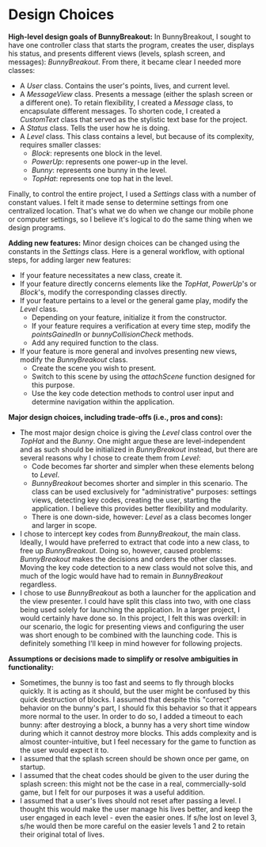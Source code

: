 Design Choices
=============

**High-level design goals of BunnyBreakout:**
In BunnyBreakout, I sought to have one controller class that starts the program, creates the user,  displays his status, and presents different views (levels, splash screen, and messages): *BunnyBreakout*. From there, it became clear I needed more classes:

 - A *User* class. Contains the user's points, lives, and current level.
 - A *MessageView* class. Presents a message (either the splash screen or a different one). To retain flexibility, I created a *Message* class, to encapsulate different messages. To shorten code, I created a *CustomText* class that served as the stylistic text base for the project.
 - A *Status* class. Tells the user how he is doing. 
 - A *Level* class. This class contains a level, but because of its complexity, requires smaller classes:
	 - *Block*: represents one block in the level.
	 - *PowerUp*: represents one power-up in the level.
	 - *Bunny*: represents one bunny in the level.
	 - *TopHat*: represents one top hat in the level.

Finally, to control the entire project, I used a *Settings* class with a number of constant values. I felt it made sense to determine settings from one centralized location. That's what we do when we change our mobile phone or computer settings, so I believe it's logical to do the same thing when we design programs. 

**Adding new features:**
Minor design choices can be changed using the constants in the *Settings* class. Here is a general workflow, with optional steps, for adding larger new features:

 - If your feature necessitates a new class, create it.
 - If your feature directly concerns elements like the *TopHat*, *PowerUp*'s or *Block*'s, modify the corresponding classes directly. 
 - If your feature pertains to a level or the general game play, modify the *Level* class. 
	 - Depending on your feature, initialize it from the constructor.
	 - If your feature requires a verification at every time step, modify the *pointsGainedIn* or *bunnyCollisionCheck* methods. 
	 - Add any required function to the class.
 - If your feature is more general and involves presenting new views, modify the *BunnyBreakout* class. 
	 - Create the scene you wish to present.
	 - Switch to this scene by using the *attachScene* function designed for this purpose.
	 - Use the key code detection methods to control user input and determine navigation within the application.

**Major design choices, including trade-offs (i.e., pros and cons):**

 - The most major design choice is giving the *Level* class control over the *TopHat* and the *Bunny*. One might argue these are level-independent and as such should be initialized in *BunnyBreakout* instead, but there are several reasons why I chose to create them from *Level*:
	 - Code becomes far shorter and simpler when these elements belong to *Level*.
	 - *BunnyBreakout* becomes shorter and simpler in this scenario. The class can be used exclusively for "administrative" purposes: settings views, detecting key codes, creating the user, starting the application. I believe this provides better flexibility and modularity.
	 - There is one down-side, however: *Level* as a class becomes longer and larger in scope. 
 -  I chose to intercept key codes from *BunnyBreakout*, the main class. Ideally, I would have preferred to extract that code into a new class, to free up *BunnyBreakout*. Doing so, however, caused problems: *BunnyBreakout* makes the decisions and orders the other classes. Moving the key code detection to a new class would not solve this, and much of the logic would have had to remain in *BunnyBreakout* regardless. 
 - I chose to use *BunnyBreakout* as both a launcher for the application and the view presenter. I could have split this class into two, with one class being used solely for launching the application. In a larger project, I would certainly have done so. In this project, I felt this was overkill: in our scenario, the logic for presenting views and configuring the user was short enough to be combined with the launching code. This is definitely something I'll keep in mind however for following projects.

**Assumptions or decisions made to simplify or resolve ambiguities in functionality:**

 - Sometimes, the bunny is too fast and seems to fly through blocks quickly. It is acting as it should, but the user might be confused by this quick destruction of blocks. I assumed that despite this "correct" behavior on the bunny's part, I should fix this behavior so that it appears more normal to the user. In order to do so, I added a timeout to each bunny: after destroying a block, a bunny has a very short time window during which it cannot destroy more blocks. This adds complexity and is almost counter-intuitive, but I feel necessary for the game to function as the user would expect it to.
 - I assumed that the splash screen should be shown once per game, on startup.
 - I assumed that the cheat codes should be given to the user during the splash screen: this might not be the case in a real, commercially-sold game, but I felt for our purposes it was a useful addition.
 - I assumed that a user's lives should not reset after passing a level. I thought this would make the user manage his lives better, and keep the user engaged in each level - even the easier ones. If s/he lost on level 3, s/he would then be more careful on the easier levels 1 and 2 to retain their original total of lives.